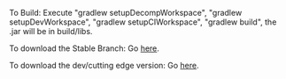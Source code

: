 To Build:
Execute "gradlew setupDecompWorkspace", "gradlew setupDevWorkspace", "gradlew setupCIWorkspace", "gradlew build", the .jar will be in build/libs.

To download the Stable Branch:
Go [here](https://minecraft.curseforge.com/projects/berries).

To download the dev/cutting edge version:
Go [here](http://jenkins.usrv.eu:8080/job/Crops++/).

